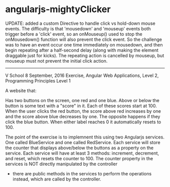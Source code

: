 # angularjs-mightyClicker

UPDATE: added a custom Directive to handle click vs hold-down mouse events.
The difficulty is that 'mousedown' and 'mouseup' events both trigger before a 'click' event, so an onMouseup() used to stop the onMousedown() function will also prevent the click event. So the challenge was to have an event
occur one time immediately on mousedown, and then begin repeating after 
a half-second delay (along with making the element draggable just for 
kicks). The repeating action is cancelled by mouseup, but mouseup must not
prevent the initial click action.

 
****


V School 8 September, 2016 
Exercise, Angular Web Applications, Level 2, Programming Principles Level 1

A website that:

Has two buttons on the screen, one red and one blue.
Above or below the button is some text with a "score" in it. 
Each of these scores start at 100. When the user clicks the red button, 
the score above red increases by one and the score above blue decreases by one. 
The opposite happens if they click the blue button.
When either label reaches 0 it automatically resets to 100.

The point of the exercise is to implemnent this using two Angularjs services. 
One called BlueService and one called RedService. Each service will store the 
counter that displays above/below the buttons as a property on the service. 
Each service will have at least 3 methods: increment, decrement, and reset, which 
resets the counter to 100.
The counter property in the services is NOT directly manipulated by the controller
 - there are public methods in the services to perform the operations instead, which 
 are called by the controller.
 
